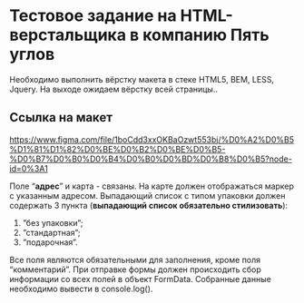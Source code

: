 # Тестовое задание на HTML-верстальщика в компанию Пять углов

Необходимо выполнить вёрстку макета в стеке HTML5, BEM, LESS, Jquery.
На выходе ожидаем вёрстку всей страницы..

## Ссылка на макет
https://www.figma.com/file/1boCdd3xxOKBaOzwt553bj/%D0%A2%D0%B5%D1%81%D1%82%D0%BE%D0%B2%D0%BE%D0%B5-%D0%B7%D0%B0%D0%B4%D0%B0%D0%BD%D0%B8%D0%B5?node-id=0%3A1

Поле “**адрес**” и карта - связаны. На карте должен отображаться маркер с указанным адресом.
Выпадающий список с типом упаковки должен содержать 3 пункта (**выпадающий список обязательно стилизовать**):
1. ”без упаковки”;
2. ”стандартная”;
3. ”подарочная”.

Все поля являются обязательными для заполнения, кроме поля “комментарий”.
При отправке формы должен происходить сбор информации со всех полей в объект FormData. Собранные данные необходимо вывести в console.log().
